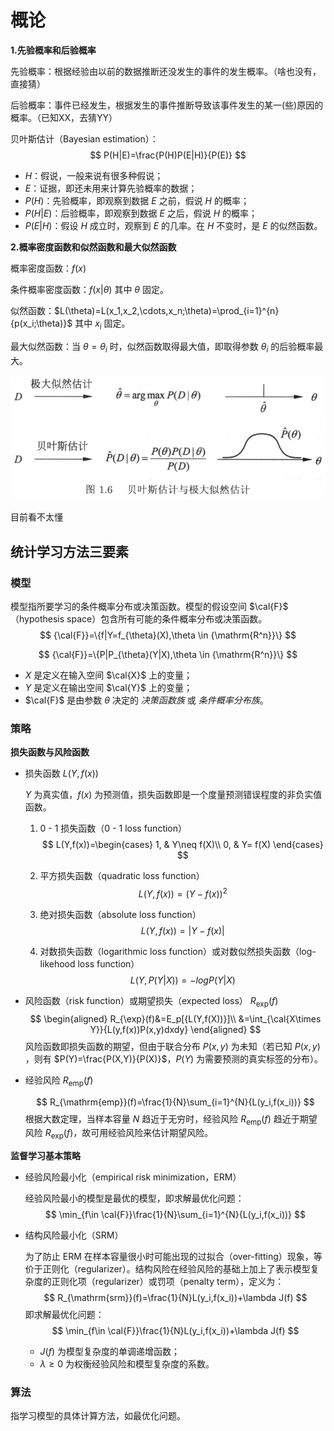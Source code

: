 # 概论

**1.先验概率和后验概率**

先验概率：根据经验由以前的数据推断还没发生的事件的发生概率。（啥也没有，直接猜）

后验概率：事件已经发生，根据发生的事件推断导致该事件发生的某一(些)原因的概率。（已知XX，去猜YY）

贝叶斯估计（Bayesian estimation）：
$$
P(H|E)=\frac{P(H)P(E|H)}{P(E)}
$$
* $H$：假说，一般来说有很多种假说；
* $E$：证据，即还未用来计算先验概率的数据；
* $P(H)$：先验概率，即观察到数据 $E$ 之前，假说 $H$ 的概率；
* $P(H|E)$：后验概率，即观察到数据 $E$ 之后，假说 $H$ 的概率；
* $P(E|H)$：假设 $H$ 成立时，观察到 $E$ 的几率。在 $H$ 不变时，是 $E$ 的似然函数。

**2.概率密度函数和似然函数和最大似然函数**

概率密度函数：$f(x)$

条件概率密度函数：$f(x|\theta)$ 其中 $\theta$ 固定。

似然函数：$L(\theta)=L(x_1,x_2,\cdots,x_n;\theta)=\prod_{i=1}^{n}{p(x_i;\theta)}$ 其中 $x_i$ 固定。

最大似然函数：当 $\theta=\theta_i$ 时，似然函数取得最大值，即取得参数 $\theta_i$ 的后验概率最大。

![image-20200710094727084](%E6%A6%82%E8%AE%BA.assets/image-20200710094727084.png)

目前看不太懂

## 统计学习方法三要素

### 模型

模型指所要学习的条件概率分布或决策函数。模型的假设空间 $\cal{F}$（hypothesis space）包含所有可能的条件概率分布或决策函数。
$$
{\cal{F}}=\{f|Y=f_{\theta}(X),\theta \in {\mathrm{R^n}}\}
$$

$$
{\cal{F}}=\{P|P_{\theta}(Y|X),\theta \in {\mathrm{R^n}}\}
$$

* $X$ 是定义在输入空间 $\cal{X}$ 上的变量；
* $Y$ 是定义在输出空间 $\cal{Y}$ 上的变量；
* $\cal{F}$ 是由参数 $\theta$ 决定的 *决策函数族* 或 *条件概率分布族*。

### 策略

**损失函数与风险函数**

* 损失函数 $L(Y,f(x))$

  $Y$ 为真实值，$f(x)$ 为预测值，损失函数即是一个度量预测错误程度的非负实值函数。

  1. 0 - 1 损失函数（0 - 1 loss function）
     $$
     L(Y,f(x))=\begin{cases}
     1, & Y\neq f(X)\\
     0, & Y= f(X)
     \end{cases}
     $$

  2. 平方损失函数（quadratic loss function）
     $$
     L(Y,f(x))=(Y-f(x))^2
     $$

  3. 绝对损失函数（absolute loss function）
     $$
     L(Y,f(x))=|Y-f(x)|
     $$

  4. 对数损失函数（logarithmic loss function）或对数似然损失函数（log-likehood loss function）
     $$
     L(Y,P(Y|X))=-logP(Y|X)
     $$

* 风险函数（risk function）或期望损失（expected loss） $R_{\exp}(f)$
  $$
  \begin{aligned}
  R_{\exp}(f)&=E_p[{L(Y,f(X))}]\\
  &=\int_{\cal{X\times Y}}{L(y,f(x))P(x,y)dxdy}
  \end{aligned}
  $$
  风险函数即损失函数的期望，但由于联合分布 $P(x,y)$ 为未知（若已知 $P(x,y)$ ，则有 $P(Y)=\frac{P(X,Y)}{P(X)}$，$P(Y)$ 为需要预测的真实标签的分布）。

* 经验风险 $R_{\mathrm{emp}}(f)$

  $$
  R_{\mathrm{emp}}(f)=\frac{1}{N}\sum_{i=1}^{N}{L(y_i,f(x_i))}
  $$
  根据大数定理，当样本容量 $N$ 趋近于无穷时，经验风险 $R_{\mathrm{emp}}(f)$ 趋近于期望风险 $R_{\exp}(f)$，故可用经验风险来估计期望风险。

**监督学习基本策略**

* 经验风险最小化（empirical risk minimization，ERM）

  经验风险最小的模型是最优的模型，即求解最优化问题：
  $$
  \min_{f\in \cal{F}}\frac{1}{N}\sum_{i=1}^{N}{L(y_i,f(x_i))}
  $$
  
* 结构风险最小化（SRM）

  为了防止 ERM 在样本容量很小时可能出现的过拟合（over-fitting）现象，等价于正则化（regularizer）。结构风险在经验风险的基础上加上了表示模型复杂度的正则化项（regularizer）或罚项（penalty term），定义为：
$$
R_{\mathrm{srm}}(f)=\frac{1}{N}L(y_i,f(x_i))+\lambda J(f)
$$
  即求解最优化问题：
$$
  \min_{f\in \cal{F}}\frac{1}{N}L(y_i,f(x_i))+\lambda J(f)
$$

  * $J(f)$ 为模型复杂度的单调递增函数；
  * $\lambda \geq 0$ 为权衡经验风险和模型复杂度的系数。

### 算法

指学习模型的具体计算方法，如最优化问题。